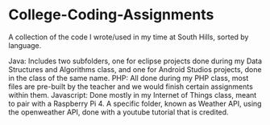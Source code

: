 # College-Coding-Assignments
A collection of the code I wrote/used in my time at South Hills, sorted by language.

Java: Includes two subfolders, one for eclipse projects done during my Data Structures and Algorithms class, and one for Android Studios projects, done in the class of the same name.
PHP: All done during my PHP class, most files are pre-built by the teacher and we would finish certain assignments within them.
Javascript: Done mostly in my Internet of Things class, meant to pair with a Raspberry Pi 4. A specific folder, known as Weather API, using the openweather API, done with a youtube tutorial that is credited.
